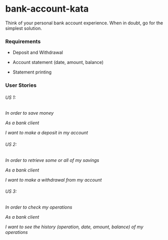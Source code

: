 # bank-account-kata


Think of your personal bank account experience. When in doubt, go for the simplest solution.

### Requirements

- Deposit and Withdrawal

- Account statement (date, amount, balance)

- Statement printing

### User Stories

###### US 1:
_In order to save money_

_As a bank client_

_I want to make a deposit in my account_



###### US 2:
_In order to retrieve some or all of my savings_

_As a bank client_

_I want to make a withdrawal from my account_

###### US 3:
_In order to check my operations_

_As a bank client_

_I want to see the history (operation, date, amount, balance)  of my operations_
